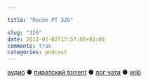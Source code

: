 ```yaml
---

title: "После РТ 326"

slug: "326"
date: 2013-02-02T17:57:00+03:00
comments: true
categories: podcast
---
```

[аудио](http://cdn.radio-t.com/rt326post.mp3) ● [пиратский torrent](http://pirates.radio-t.com/torrents/rt326post.mp3.torrent) ● [лог чата](http://chat.radio-t.com/logs/radio-t-326.html) ● [wiki](http://wiki.radio-t.com/%D0%9F%D0%BE%D1%81%D0%BB%D0%B5_%D0%A0%D0%A2_326) <audio src="http://cdn.radio-t.com/rt326post.mp3" preload="none">
